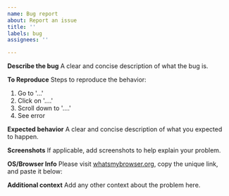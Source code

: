 ```yaml
---
name: Bug report
about: Report an issue
title: ''
labels: bug
assignees: ''

---
```


**Describe the bug**
A clear and concise description of what the bug is.

**To Reproduce**
Steps to reproduce the behavior:
1. Go to '...'
2. Click on '....'
3. Scroll down to '....'
4. See error

**Expected behavior**
A clear and concise description of what you expected to happen.

**Screenshots**
If applicable, add screenshots to help explain your problem.

**OS/Browser Info**
Please visit [whatsmybrowser.org](https://www.whatsmybrowser.org/), copy the unique link, and paste it below:

**Additional context**
Add any other context about the problem here.
